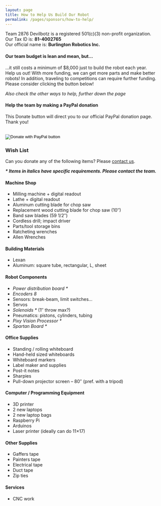 ```yaml
---
layout: page
title: How to Help Us Build Our Robot
permalink: /pages/sponsors/how-to-help/
---			
```

<div class="entry-content" itemprop="text">
  <p>Team 2876 Devilbotz is a registered 501(c)(3) non-profit organization.<br />
    Our Tax ID is: <strong>81-4002765</strong><br />
    Our official name is: <strong>Burlington Robotics Inc.</strong>
  </p>
  <h4>Our team budget is lean and mean, but&#8230;</h4>
  <p>&#8230;it still costs a minimum of $8,000 just to build the robot each year.<br />
    Help us out! With more funding, we can get more parts and make better robots! In addition, traveling to competitions can require further funding. Please consider clicking the button below!
  </p>
  <p><em>Also check the other ways to help, further down the page</em></p>
  <h4>Help the team by making a PayPal donation</h4>
  <p>This Donate button will direct you to our official PayPal donation page. Thank you!</p>
  <form action="https://www.paypal.com/donate" method="post" target="_top">
    <input type="hidden" name="hosted_button_id" value="RAJEAEPWS5PY4" /><br />
    <input type="image" src="https://www.paypalobjects.com/en_US/i/btn/btn_donate_LG.gif" border="0" name="submit"
      title="PayPal - The safer, easier way to pay online!" alt="Donate with PayPal button" /><br />
    <img alt="" src="https://www.paypal.com/en_US/i/scr/pixel.gif" width="1" height="1" /><br />
  </form>
  <h3>Wish List</h3>
  <p>Can you donate any of the following items? Please <a href="{{site.baseurl}}/about/contact/">contact us</a>.
  </p>
  <p><em><strong>* Items in italics have specific requirements. Please contact the team.</strong></em></p>
  <h4>Machine Shop</h4>
  <ul>
    <li>Milling machine + digital readout</li>
    <li>Lathe + digital readout</li>
    <li>Aluminum cutting blade for chop saw</li>
    <li>Replacement wood cutting blade for chop saw (10&#8243;)</li>
    <li>Band saw blades (59 1/2&#8243;)</li>
    <li>Cordless drill; impact driver</li>
    <li>Parts/tool storage bins</li>
    <li>Ratcheting wrenches</li>
    <li>Allen Wrenches</li>
  </ul>
  <h4>Building Materials</h4>
  <ul>
    <!-- 
    <li>Plywood</li>
    <li>2"x4"s</li>
    -->
    <li>Lexan</li>
    <li>Aluminum: square tube, rectangular, L, sheet</li>
  </ul>
  <h4>Robot Components</h4>
  <ul>
    <li><em>Power distribution board *</em></li>
    <li><em>Encoders 8</em></li>
    <li>Sensors: break-beam, limit switches&#8230;</li>
    <li>Servos</li>
    <li><em>Solenoids *</em> (1&#8243; throw max?)</li>
    <li>Pneumatics: pistons, cylinders, tubing</li>
    <li><em>Pixy Vision Processor *</em></li>
    <li><em>Spartan Board *</em></li>
  </ul>
  <h4>Office Supplies</h4>
  <ul>
    <li>Standing / rolling whiteboard</li>
    <li>Hand-held sized whiteboards</li>
    <li>Whiteboard markers</li>
    <li>Label maker and supplies</li>
    <li>Post-it notes</li>
    <li>Sharpies</li>
    <li>Pull-down projector screen &#8211; 80&#8243; (pref. with a tripod)</li>
  </ul>
  <h4>Computer / Programming Equipment</h4>
  <ul>
    <li>3D printer</li>
    <li>2 new laptops</li>
    <li>2 new laptop bags</li>
    <li>Raspberry Pi</li>
    <li>Arduinos</li>
    <li>Laser printer (ideally can do 11&#215;17)</li>
  </ul>
  <h4>Other Supplies</h4>
  <ul>
    <li>Gaffers tape</li>
    <li>Painters tape</li>
    <li>Electrical tape</li>
    <li>Duct tape</li>
    <li>Zip ties</li>
  </ul>
  <h4>Services</h4>
  <ul>
    <!-- <li>Internet hosting for website</li> -->
    <li>CNC work</li>
  </ul>
</div>
